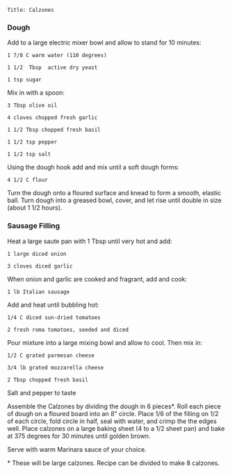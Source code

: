 ~~~ recipe-info
Title: Calzones
~~~

### Dough

Add to a large electric mixer bowl and allow to stand for 10 minutes:

~~~ recipe-ingredients
1 7/8 C warm water (110 degrees)

1 1/2  Tbsp  active dry yeast

1 tsp sugar
~~~

Mix in with a spoon:

~~~ recipe-ingredients
3 Tbsp olive oil

4 cloves chopped fresh garlic

1 1/2 Tbsp chopped fresh basil

1 1/2 tsp pepper

1 1/2 tsp salt
~~~

Using the dough hook add and mix until a soft dough forms:

~~~ recipe-ingredients
4 1/2 C flour
~~~

Turn the dough onto a floured surface and knead to form a smooth, elastic ball. Turn dough into a
greased bowl, cover, and let rise until double in size (about 1 1/2 hours).


### Sausage Filling

Heat a large saute pan with 1 Tbsp until very hot and add:

~~~ recipe-ingredients
1 large diced onion

3 cloves diced garlic
~~~

When onion and garlic are cooked and fragrant, add and cook:

~~~ recipe-ingredients
1 lb Italian sausage
~~~

Add and heat until bubbling hot:

~~~ recipe-ingredients
1/4 C diced sun-dried tomatoes

2 fresh roma tomatoes, seeded and diced
~~~

Pour mixture into a large mixing bowl and allow to cool. Then mix in:

~~~ recipe-ingredients
1/2 C grated parmesan cheese

3/4 lb grated mozzarella cheese

2 Tbsp chopped fresh basil
~~~

Salt and pepper to taste

Assemble the Calzones by dividing the dough in 6 pieces\*. Roll each piece of dough on a floured
board into an 8" circle. Place 1/6 of the filling on 1/2 of each circle, fold circle in half, seal
with water, and crimp the the edges well. Place calzones on a large baking sheet (4 to a 1/2 sheet
pan) and bake at 375 degrees for 30 minutes until golden brown.

Serve with warm Marinara sauce of your choice.

\* These will be large calzones. Recipe can be divided to make 8 calzones.
